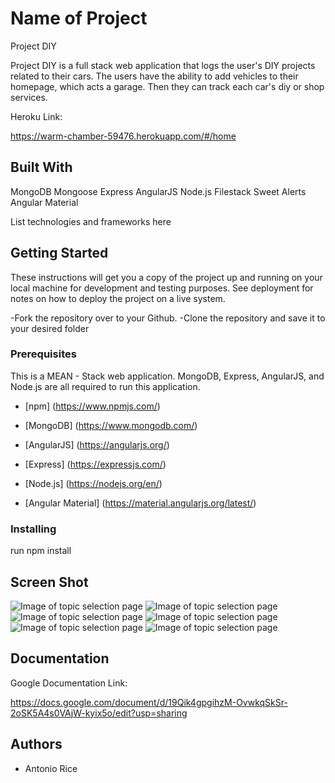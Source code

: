 # Name of Project
Project DIY

Project DIY is a full stack web application that logs the user's DIY projects
related to their cars. The users have the ability to add vehicles to their homepage,
which acts a garage. Then they can track each car's diy or shop services.

Heroku Link:

https://warm-chamber-59476.herokuapp.com/#/home

## Built With

MongoDB
Mongoose
Express
AngularJS
Node.js
Filestack
Sweet Alerts
Angular Material


List technologies and frameworks here

## Getting Started

These instructions will get you a copy of the project up and running on your local machine for development and testing purposes. See deployment for notes on how to deploy the project on a live system.

-Fork the repository over to your Github.
-Clone the repository and save it to your desired folder

### Prerequisites

This is a MEAN - Stack web application. MongoDB, Express, AngularJS, and Node.js are all required
to run this application.

- [npm] (https://www.npmjs.com/)

- [MongoDB] (https://www.mongodb.com/)
- [AngularJS] (https://angularjs.org/)
- [Express] (https://expressjs.com/)
- [Node.js] (https://nodejs.org/en/)
- [Angular Material] (https://material.angularjs.org/latest/)

### Installing

run npm install


## Screen Shot

![Image of topic selection page](views/screenshots/login_view.jpeg)
![Image of topic selection page](views/screenshots/garage_view.jpeg)
![Image of topic selection page](views/screenshots/side_menu_view.jpeg)
![Image of topic selection page](views/screenshots/new_vehicle_view.jpeg)
![Image of topic selection page](views/screenshots/projects_view.jpeg)
![Image of topic selection page](views/screenshots/new_project_view.jpeg)

## Documentation

Google Documentation Link:

https://docs.google.com/document/d/19Qik4gpgihzM-OvwkqSkSr-2oSK5A4s0VAjW-kyix5o/edit?usp=sharing


## Authors

* Antonio Rice
